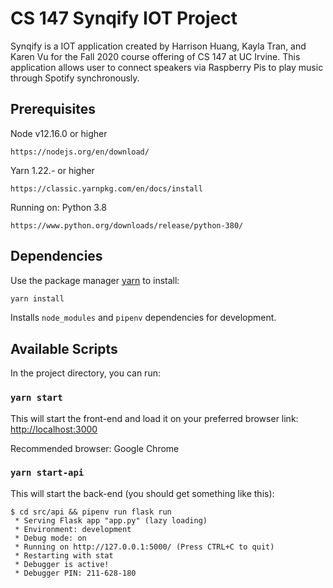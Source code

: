 # CS 147 Synqify IOT Project
Synqify is a IOT application created by Harrison Huang, Kayla Tran, and Karen Vu for the Fall 2020 course offering of 
CS 147 at UC Irvine. This application allows user to connect speakers via Raspberry Pis to play music through Spotify
synchronously. 

## Prerequisites
Node v12.16.0 or higher
```
https://nodejs.org/en/download/
```
Yarn 1.22.- or higher
```
https://classic.yarnpkg.com/en/docs/install
```

Running on: Python 3.8
```
https://www.python.org/downloads/release/python-380/
```

## Dependencies

Use the package manager [yarn](https://yarnpkg.com/) to install:

```bash
yarn install
```

Installs `node_modules` and `pipenv` dependencies for development.<br />

## Available Scripts

In the project directory, you can run:

### `yarn start`

This will start the front-end and load it on your preferred browser
link: [http://localhost:3000](http://localhost:3000)

Recommended browser: Google Chrome

### `yarn start-api`

This will start the back-end
(you should get something like this):
```yarn run v1.22.4
$ cd src/api && pipenv run flask run
 * Serving Flask app "app.py" (lazy loading)
 * Environment: development
 * Debug mode: on
 * Running on http://127.0.0.1:5000/ (Press CTRL+C to quit)
 * Restarting with stat
 * Debugger is active!
 * Debugger PIN: 211-628-180
```